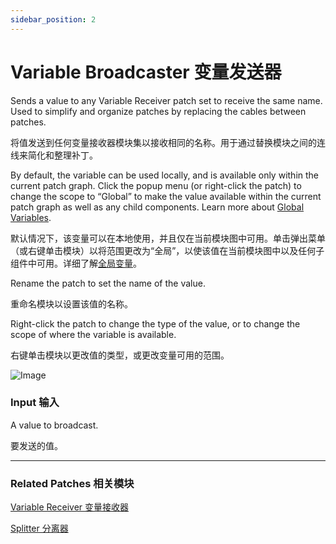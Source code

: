 ```yaml
---
sidebar_position: 2
---
```


# Variable Broadcaster 变量发送器

Sends a value to any Variable Receiver patch set to receive the same name. Used to simplify and organize patches by replacing the cables between patches.

将值发送到任何变量接收器模块集以接收相同的名称。用于通过替换模块之间的连线来简化和整理补丁。

By default, the variable can be used locally, and is available only within the current patch graph. Click the popup menu (or right-click the patch) to change the scope to “Global” to make the value available within the current patch graph as well as any child components. Learn more about [Global Variables](./../Concepts/Variables.md).

默认情况下，该变量可以在本地使用，并且仅在当前模块图中可用。单击弹出菜单（或右键单击模块）以将范围更改为“全局”，以使该值在当前模块图中以及任何子组件中可用。详细了解[全局变量](./../Concepts/Variables.md)。

Rename the patch to set the name of the value.

重命名模块以设置该值的名称。

Right-click the patch to change the type of the value, or to change the scope of where the variable is available.

右键单击模块以更改值的类型，或更改变量可用的范围。

![Image](https://s3.us-west-2.amazonaws.com/secure.notion-static.com/a3059001-331e-4b3e-afda-27e96232a42c/Untitled.png?X-Amz-Algorithm=AWS4-HMAC-SHA256&X-Amz-Content-Sha256=UNSIGNED-PAYLOAD&X-Amz-Credential=AKIAT73L2G45EIPT3X45%2F20220602%2Fus-west-2%2Fs3%2Faws4_request&X-Amz-Date=20220602T182459Z&X-Amz-Expires=86400&X-Amz-Signature=e1edf2f35cf6312c4a7a8b68a0b768a46894eb8ff98adb37648de39e1d587fb7&X-Amz-SignedHeaders=host&response-content-disposition=filename%20%3D%22Untitled.png%22&x-id=GetObject)

### Input 输入

A value to broadcast.

要发送的值。

------

### Related Patches 相关模块

[Variable Receiver 变量接收器](./Variable%20Receiver.md)

[Splitter 分离器](./Splitter.md)
